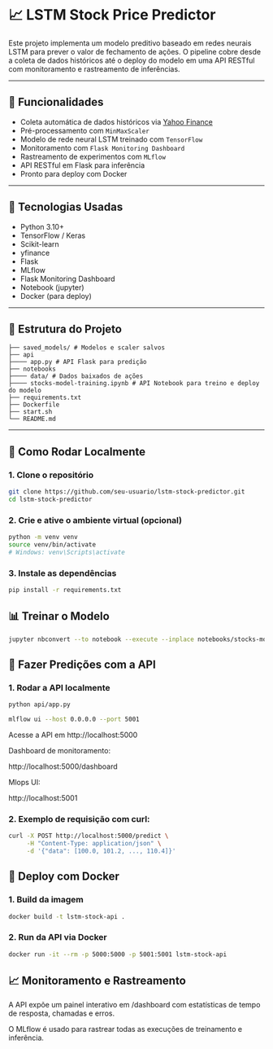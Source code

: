 # 📈 LSTM Stock Price Predictor

Este projeto implementa um modelo preditivo baseado em redes neurais LSTM para prever o valor de fechamento de ações. O pipeline cobre desde a coleta de dados históricos até o deploy do modelo em uma API RESTful com monitoramento e rastreamento de inferências.

---

## 📌 Funcionalidades

- Coleta automática de dados históricos via [Yahoo Finance](https://finance.yahoo.com/)
- Pré-processamento com `MinMaxScaler`
- Modelo de rede neural LSTM treinado com `TensorFlow`
- Monitoramento com `Flask Monitoring Dashboard`
- Rastreamento de experimentos com `MLflow`
- API RESTful em Flask para inferência
- Pronto para deploy com Docker

---

## 🧠 Tecnologias Usadas

- Python 3.10+
- TensorFlow / Keras
- Scikit-learn
- yfinance
- Flask
- MLflow
- Flask Monitoring Dashboard
- Notebook (jupyter)
- Docker (para deploy)

---

## 📁 Estrutura do Projeto

```plaintext
├── saved_models/ # Modelos e scaler salvos
├── api
├──── app.py # API Flask para predição
├── notebooks
├──── data/ # Dados baixados de ações
├──── stocks-model-training.ipynb # API Notebook para treino e deploy do modelo
├── requirements.txt
├── Dockerfile
├── start.sh
└── README.md
```

---

## 🚀 Como Rodar Localmente

### 1. Clone o repositório

```bash
git clone https://github.com/seu-usuario/lstm-stock-predictor.git
cd lstm-stock-predictor
```

### 2. Crie e ative o ambiente virtual (opcional)

```bash
python -m venv venv
source venv/bin/activate 
# Windows: venv\Scripts\activate
```
### 3. Instale as dependências

```bash
pip install -r requirements.txt
```
## 📊 Treinar o Modelo

```bash
jupyter nbconvert --to notebook --execute --inplace notebooks/stocks-model-training.ipynb
```
## 🔁 Fazer Predições com a API

### 1. Rodar a API localmente

```bash
python api/app.py

mlflow ui --host 0.0.0.0 --port 5001
```
Acesse a API em http://localhost:5000

Dashboard de monitoramento:

http://localhost:5000/dashboard

Mlops UI:

http://localhost:5001

### 2. Exemplo de requisição com curl:

```bash
curl -X POST http://localhost:5000/predict \
     -H "Content-Type: application/json" \
     -d '{"data": [100.0, 101.2, ..., 110.4]}'
```
## 🐳 Deploy com Docker

### 1. Build da imagem

```bash
docker build -t lstm-stock-api .
```
### 2. Run da API via Docker

```bash
docker run -it --rm -p 5000:5000 -p 5001:5001 lstm-stock-api
```

## 📈 Monitoramento e Rastreamento

A API expõe um painel interativo em /dashboard com estatísticas de tempo de resposta, chamadas e erros.

O MLflow é usado para rastrear todas as execuções de treinamento e inferência.